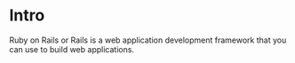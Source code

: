 # Intro 

Ruby on Rails or Rails is a web application development framework that you can use to build web applications.